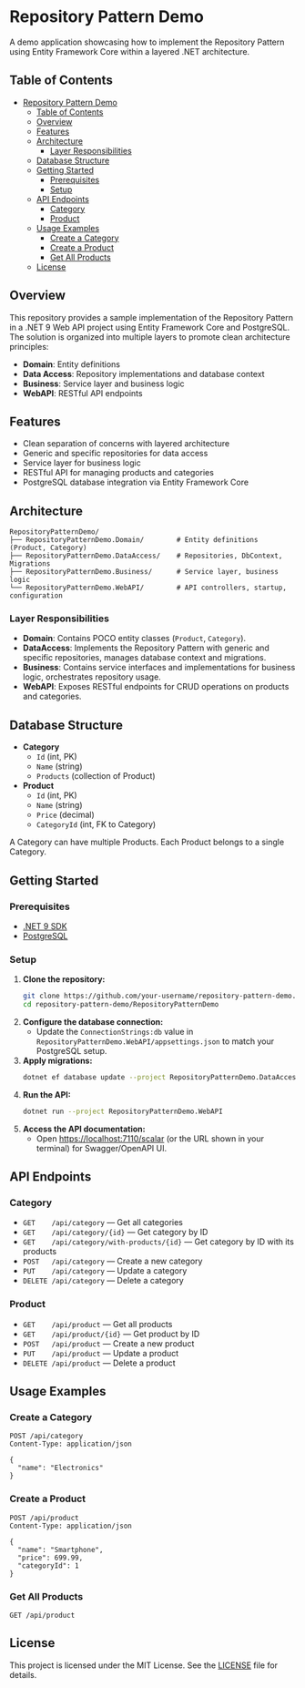 # Repository Pattern Demo

A demo application showcasing how to implement the Repository Pattern using Entity Framework Core within a layered .NET architecture.

## Table of Contents
- [Repository Pattern Demo](#repository-pattern-demo)
  - [Table of Contents](#table-of-contents)
  - [Overview](#overview)
  - [Features](#features)
  - [Architecture](#architecture)
    - [Layer Responsibilities](#layer-responsibilities)
  - [Database Structure](#database-structure)
  - [Getting Started](#getting-started)
    - [Prerequisites](#prerequisites)
    - [Setup](#setup)
  - [API Endpoints](#api-endpoints)
    - [Category](#category)
    - [Product](#product)
  - [Usage Examples](#usage-examples)
    - [Create a Category](#create-a-category)
    - [Create a Product](#create-a-product)
    - [Get All Products](#get-all-products)
  - [License](#license)

## Overview

This repository provides a sample implementation of the Repository Pattern in a .NET 9 Web API project using Entity Framework Core and PostgreSQL. The solution is organized into multiple layers to promote clean architecture principles:
- **Domain**: Entity definitions
- **Data Access**: Repository implementations and database context
- **Business**: Service layer and business logic
- **WebAPI**: RESTful API endpoints

## Features
- Clean separation of concerns with layered architecture
- Generic and specific repositories for data access
- Service layer for business logic
- RESTful API for managing products and categories
- PostgreSQL database integration via Entity Framework Core

## Architecture

```
RepositoryPatternDemo/
├── RepositoryPatternDemo.Domain/        # Entity definitions (Product, Category)
├── RepositoryPatternDemo.DataAccess/    # Repositories, DbContext, Migrations
├── RepositoryPatternDemo.Business/      # Service layer, business logic
└── RepositoryPatternDemo.WebAPI/        # API controllers, startup, configuration
```

### Layer Responsibilities
- **Domain**: Contains POCO entity classes (`Product`, `Category`).
- **DataAccess**: Implements the Repository Pattern with generic and specific repositories, manages database context and migrations.
- **Business**: Contains service interfaces and implementations for business logic, orchestrates repository usage.
- **WebAPI**: Exposes RESTful endpoints for CRUD operations on products and categories.

## Database Structure

- **Category**
  - `Id` (int, PK)
  - `Name` (string)
  - `Products` (collection of Product)
- **Product**
  - `Id` (int, PK)
  - `Name` (string)
  - `Price` (decimal)
  - `CategoryId` (int, FK to Category)

A Category can have multiple Products. Each Product belongs to a single Category.

## Getting Started

### Prerequisites
- [.NET 9 SDK](https://dotnet.microsoft.com/en-us/download/dotnet/9.0)
- [PostgreSQL](https://www.postgresql.org/download/)

### Setup
1. **Clone the repository:**
   ```bash
   git clone https://github.com/your-username/repository-pattern-demo.git
   cd repository-pattern-demo/RepositoryPatternDemo
   ```
2. **Configure the database connection:**
   - Update the `ConnectionStrings:db` value in `RepositoryPatternDemo.WebAPI/appsettings.json` to match your PostgreSQL setup.
3. **Apply migrations:**
   ```bash
   dotnet ef database update --project RepositoryPatternDemo.DataAccess --startup-project RepositoryPatternDemo.WebAPI
   ```
4. **Run the API:**
   ```bash
   dotnet run --project RepositoryPatternDemo.WebAPI
   ```
5. **Access the API documentation:**
   - Open [https://localhost:7110/scalar](https://localhost:7110/scalar) (or the URL shown in your terminal) for Swagger/OpenAPI UI.

## API Endpoints

### Category
- `GET    /api/category`                — Get all categories
- `GET    /api/category/{id}`           — Get category by ID
- `GET    /api/category/with-products/{id}` — Get category by ID with its products
- `POST   /api/category`                — Create a new category
- `PUT    /api/category`                — Update a category
- `DELETE /api/category`                — Delete a category

### Product
- `GET    /api/product`                 — Get all products
- `GET    /api/product/{id}`            — Get product by ID
- `POST   /api/product`                 — Create a new product
- `PUT    /api/product`                 — Update a product
- `DELETE /api/product`                 — Delete a product

## Usage Examples

### Create a Category
```http
POST /api/category
Content-Type: application/json

{
  "name": "Electronics"
}
```

### Create a Product
```http
POST /api/product
Content-Type: application/json

{
  "name": "Smartphone",
  "price": 699.99,
  "categoryId": 1
}
```

### Get All Products
```http
GET /api/product
```

## License

This project is licensed under the MIT License. See the [LICENSE](LICENSE) file for details.
